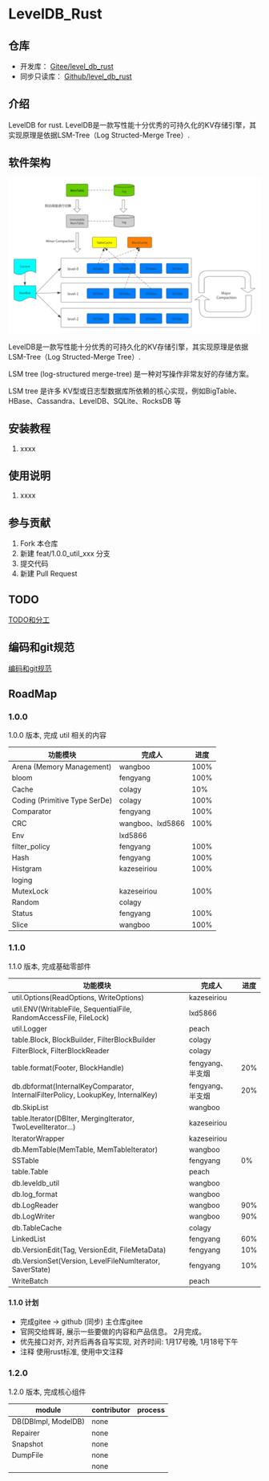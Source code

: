 # LevelDB_Rust

## 仓库
* 开发库： [Gitee/level_db_rust](https://gitee.com/rust_us/level_db_rust)
* 同步只读库： [Github/level_db_rust](https://github.com/rust-us/level_db_rust)

## 介绍

LevelDB for rust.
LevelDB是一款写性能十分优秀的可持久化的KV存储引擎，其实现原理是依据LSM-Tree（Log Structed-Merge Tree）.

## 软件架构

![LevelDB--整体架构](doc/images/LevelDB--整体架构.png)

LevelDB是一款写性能十分优秀的可持久化的KV存储引擎，其实现原理是依据LSM-Tree（Log Structed-Merge Tree）.

LSM tree (log-structured merge-tree) 是一种对写操作非常友好的存储方案。

LSM tree 是许多 KV型或日志型数据库所依赖的核心实现，例如BigTable、HBase、Cassandra、LevelDB、SQLite、RocksDB 等

## 安装教程

1. xxxx

## 使用说明

1. xxxx

## 参与贡献

1. Fork 本仓库
2. 新建 feat/1.0.0_util_xxx 分支
3. 提交代码
4. 新建 Pull Request

## TODO

[TODO和分工](doc/TODOList.md)

## 编码和git规范

[编码和git规范](doc/CodeStyle.md)

## RoadMap
### 1.0.0
1.0.0 版本, 完成 util 相关的内容

| 功能模块                          | 完成人             | 进度   |
|-------------------------------|-----------------|------|
| Arena (Memory Management)     | wangboo         | 100% |
| bloom                         | fengyang        | 100% |
| Cache                         | colagy          | 10%  |
| Coding (Primitive Type SerDe) | colagy          | 100% |
| Comparator                    | fengyang        | 100% |
| CRC                           | wangboo、lxd5866 | 100% |
| Env                           | lxd5866         |      |
| filter_policy                 | fengyang        | 100% |
| Hash                          | fengyang        | 100% |
| Histgram                      | kazeseiriou     | 100% |
| loging                        |                 |      |
| MutexLock                     | kazeseiriou     | 100% |
| Random                        | colagy          |      |
| Status                        | fengyang        | 100% |
| Slice                         | wangboo         | 100% |

### 1.1.0
1.1.0 版本, 完成基础零部件

| 功能模块                                                                             | 完成人          | 进度  |
|----------------------------------------------------------------------------------|--------------|-----|
| util.Options(ReadOptions, WriteOptions)                                          | kazeseiriou  |     |
| util.ENV(WritableFile, SequentialFile, RandomAccessFile, FileLock)               | lxd5866      |     |
| util.Logger                                                                      | peach        |     |
| table.Block, BlockBuilder, FilterBlockBuilder                                    | colagy       |     |
| FilterBlock, FilterBlockReader                                                   | colagy       |     |
| table.format(Footer, BlockHandle)                                                | fengyang、半支烟 | 20% |
| db.dbformat(InternalKeyComparator, InternalFilterPolicy, LookupKey, InternalKey) | fengyang、半支烟 | 20% |
| db.SkipList                                                                      | wangboo      |     |
| table.Iterator(DBIter, MergingIterator, TwoLevelIterator...)                     | kazeseiriou  |     |
| IteratorWrapper                                                                  | kazeseiriou  |     |
| db.MemTable(MemTable, MemTableIterator)                                          | wangboo      |     | 
| SSTable                                                                          | fengyang     | 0%  |
| table.Table                                                                      | peach        |     |
| db.leveldb_util                                                                  | wangboo      |     |
| db.log_format                                                                    | wangboo      |     |
| db.LogReader                                                                     | wangboo      | 90% |
| db.LogWriter                                                                     | wangboo      | 90% |
| db.TableCache                                                                    | colagy       |     |
| LinkedList                                                                       | fengyang     | 60% |
| db.VersionEdit(Tag, VersionEdit, FileMetaData)                                   | fengyang     | 10% |
| db.VersionSet(Version, LevelFileNumIterator, SaverState)                         | fengyang     | 10% |
| WriteBatch                                                                       | peach        |     |

#### 1.1.0 计划
* 完成gitee ->  github  (同步)  主仓库gitee
* 官网交给辉哥, 展示一些要做的内容和产品信息。 2月完成。
* 优先接口对齐, 对齐后再各自写实现, 对齐时间: 1月17号晚, 1月18号下午
* 注释 使用rust标准, 使用中文注释

### 1.2.0
1.2.0 版本, 完成核心组件

| module              | contributor | process |
|---------------------|-------------|---------|
| DB(DBImpl, ModelDB) | none        |         |
| Repairer            | none        |         |
| Snapshot            | none        |         |
| DumpFile            | none        |         |
|                     | none        |         |

   
